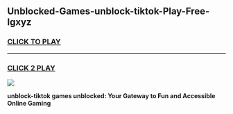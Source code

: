 
## Unblocked-Games-unblock-tiktok-Play-Free-lgxyz
<h3>
<a href="https://premium76.site?title=unblock-tiktok&ref=21A">CLICK TO PLAY</a></h3>
<hr>

<h3>
<a href="https://premium76.site?title=unblock-tiktok&ref=21A">CLICK 2 PLAY</a>
  
</h3>

<a href="https://premium76.site?title=unblock-tiktok&ref=21A"><img src="https://clearcache.store/games.png"></a>


**unblock-tiktok games unblocked: Your Gateway to Fun and Accessible Online Gaming**
